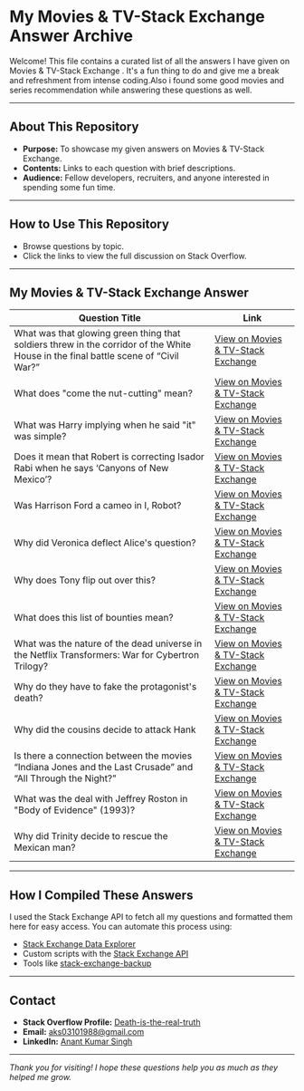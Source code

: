 # My Movies & TV-Stack Exchange Answer Archive

Welcome! This file contains a curated list of all the answers I have given on Movies & TV-Stack Exchange . It's a fun thing to do and give me a break and refreshment from intense coding.Also i found some good movies and series recommendation while answering these questions as well.

---

## About This Repository

- **Purpose:** To showcase my given answers on Movies & TV-Stack Exchange.
- **Contents:** Links to each question with brief descriptions.
- **Audience:** Fellow developers, recruiters, and anyone interested in spending some fun time.

---

## How to Use This Repository

- Browse questions by topic.
- Click the links to view the full discussion on Stack Overflow.

---

## My Movies & TV-Stack Exchange Answer

| Question Title                                      | Link                                                                 |
|----------------------------------------------------|----------------------------------------------------------------------|
| What was that glowing green thing that soldiers threw in the corridor of the White House in the final battle scene of “Civil War?”    | [View on Movies & TV-Stack Exchange](https://movies.stackexchange.com/questions/122488/what-was-that-glowing-green-thing-that-soldiers-threw-in-the-corridor-of-the-whi/122494#122494) |
| What does "come the nut-cutting" mean?                   | [View on Movies & TV-Stack Exchange](https://movies.stackexchange.com/questions/122596/what-does-come-the-nut-cutting-mean/122598#122598) |
| What was Harry implying when he said "it" was simple?                     | [View on Movies & TV-Stack Exchange](https://movies.stackexchange.com/questions/122608/what-was-harry-implying-when-he-said-it-was-simple/122609#122609) |
| Does it mean that Robert is correcting Isador Rabi when he says ‘Canyons of New Mexico’?    | [View on Movies & TV-Stack Exchange](https://movies.stackexchange.com/questions/122491/does-it-mean-that-robert-is-correcting-isador-rabi-when-he-says-canyons-of-new/122493#122493) |
| Was Harrison Ford a cameo in I, Robot?                   | [View on  Movies & TV-Stack Exchange](https://movies.stackexchange.com/questions/122495/was-harrison-ford-a-cameo-in-i-robot/122496#122496) |
| Why did Veronica deflect Alice's question?                     | [View on Movies & TV-Stack Exchange](https://movies.stackexchange.com/questions/122552/why-did-veronica-deflect-alices-question/122553#122553) | 
| Why does Tony flip out over this?    | [View on Movies & TV-Stack Exchange](https://movies.stackexchange.com/questions/122474/why-does-tony-flip-out-over-this/122484#122484) |
| What does this list of bounties mean?                   | [View on Movies & TV-Stack Exchange](https://movies.stackexchange.com/questions/122389/what-does-this-list-of-bounties-mean/122407#122407) |
| What was the nature of the dead universe in the Netflix Transformers: War for Cybertron Trilogy?                   | [View on Movies & TV-Stack Exchange](https://movies.stackexchange.com/questions/122362/what-was-the-nature-of-the-dead-universe-in-the-netflix-transformers-war-for-cy/122413#122413) |
| Why do they have to fake the protagonist's death?                   | [View on Movies & TV-Stack Exchange](https://movies.stackexchange.com/questions/122448/why-do-they-have-to-fake-the-protagonists-death/122452#122452) |
| Why did the cousins decide to attack Hank                   | [View on Movies & TV-Stack Exchange](https://movies.stackexchange.com/questions/122403/why-did-the-cousins-decide-to-attack-hank/122404#122404) |
| Is there a connection between the movies “Indiana Jones and the Last Crusade” and “All Through the Night?”                   | [View on Movies & TV-Stack Exchange](https://movies.stackexchange.com/questions/91786/is-there-a-connection-between-the-movies-indiana-jones-and-the-last-crusade-an/122560#122560) |
| What was the deal with Jeffrey Roston in "Body of Evidence" (1993)?                   | [View on Movies & TV-Stack Exchange](https://movies.stackexchange.com/questions/118677/what-was-the-deal-with-jeffrey-roston-in-body-of-evidence-1993/122587#122587) |
| Why did Trinity decide to rescue the Mexican man?                   | [View on Movies & TV-Stack Exchange](https://movies.stackexchange.com/questions/122579/why-did-trinity-decide-to-rescue-the-mexican-man/122584#122584) |



---

## How I Compiled These Answers

I used the Stack Exchange API to fetch all my questions and formatted them here for easy access. You can automate this process using:

- [Stack Exchange Data Explorer](https://data.stackexchange.com/)
- Custom scripts with the [Stack Exchange API](https://api.stackexchange.com/)
- Tools like [stack-exchange-backup](https://github.com/mhdadk/stack-exchange-backup)

---

## Contact

- **Stack Overflow Profile:** [Death-is-the-real-truth](https://stackoverflow.com/users/4248328/death-is-the-real-truth)
- **Email:** aks03101988@gmail.com
- **LinkedIn:** [Anant Kumar Singh](https://www.linkedin.com/in/anant-singh-a31199348/)

---

*Thank you for visiting! I hope these questions help you as much as they helped me grow.*
